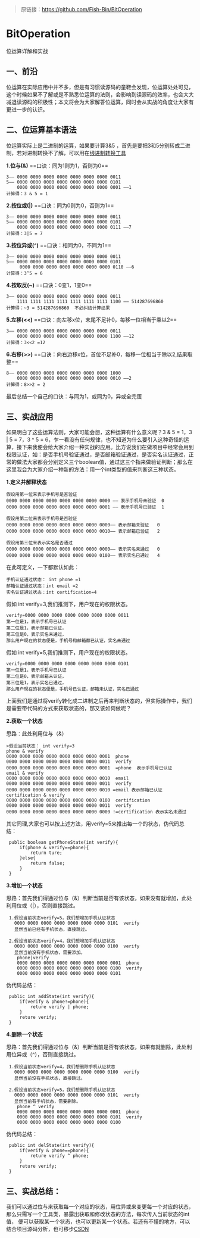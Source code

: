 > 原链接：https://github.com/Fish-Bin/BitOperation

# BitOperation
位运算详解和实战
## 一、前沿
位运算在实际应用中并不多，但是有习惯读源码的童鞋会发现，位运算处处可见，这个时候如果不了解或是不熟悉位运算的法则，会影响到读源码的效率，也会大大减退读源码的积极性；本文将会为大家解答位运算，同时会从实战的角度让大家有更进一步的认识。

## 二、位运算基本语法
位运算实际上是二进制的运算，如果要计算3&5 ，首先是要把3和5分别转成二进制，若对进制转换不了解，可以用在[线进制转换工具](http://tool.oschina.net/hexconvert/)

 **1.位与(&)**  ==口诀：同为1则为1，否则为0==
 ```
3—— 0000 0000 0000 0000 0000 0000 0000 0011
5—— 0000 0000 0000 0000 0000 0000 0000 0101
     0000 0000 0000 0000 0000 0000 0000 0001 ——1
计算得：3 & 5 = 1
```

**2.按位或(|)**  ==口诀：同为0则为0，否则为1==

```
3—— 0000 0000 0000 0000 0000 0000 0000 0011
5—— 0000 0000 0000 0000 0000 0000 0000 0101
    0000 0000 0000 0000 0000 0000 0000 0111 ——7
计算得：3|5 = 7
```

**3.按位异或(^)**  ==口诀：相同为0，不同为1==
```
3—— 0000 0000 0000 0000 0000 0000 0000 0011
5—— 0000 0000 0000 0000 0000 0000 0000 0101
     0000 0000 0000 0000 0000 0000 0000 0110 ——6
计算得：3^5 = 6
```

**4.按取反(~)**  ==口诀：0变1，1变0==
```
3—— 0000 0000 0000 0000 0000 0000 0000 0011
    1111 1111 1111 1111 1111 1111 1111 1100 —— 514287696860
计算得：~3 = 514287696860  不必纠结计算结果
```

**5.左移(<<)**       ==口诀：向左移x位，末尾不足补0，每移一位相当于乘以2==
```
3—— 0000 0000 0000 0000 0000 0000 0000 0011
    0000 0000 0000 0000 0000 0000 0000 1100 ——12
计算得：3<<2 =12
```

**6.右移(>>)** ==口诀：向右边移x位，首位不足补0，每移一位相当于除以2,结果取整==
```
8—— 0000 0000 0000 0000 0000 0000 0000 1000
    0000 0000 0000 0000 0000 0000 0000 0010 ——2
计算得：8>>2 = 2
```
最后总结一个自己的口诀：与同为1，或同为0，异或全完蛋
## 三、实战应用
如果明白了这些运算法则，大家可能会想，这种运算有什么意义呢？3 & 5 = 1，3 | 5 = 7，3 ^ 5 = 6，乍一看没有任何规律，也不知道为什么要引入这种奇怪的运算，接下来我便会给大家介绍一种实战的应用。比方说我们在做项目中经常会用到权限认证，如：是否手机号验证通过，是否邮箱验证通过，是否实名认证通过，正常的做法大家都会分别定义三个boolean值，通过这三个指来做验证判断；那么在这里我会为大家介绍一种新的方法：用一个int类型的值来判断这三种状态。

**1.定义并解释状态**

    假设用第一位来表示手机号是否验证
    0000 0000 0000 0000 0000 0000 0000 0000 —— 表示手机号未验证  0
    0000 0000 0000 0000 0000 0000 0000 0001 —— 表示手机号已验证  1

    假设用第二位来表示手机号是否验证
    0000 0000 0000 0000 0000 0000 0000 0000—— 表示邮箱未验证   0
    0000 0000 0000 0000 0000 0000 0000 0010—— 表示邮箱已验证   2

    假设用第三位来表示实名是否通过
    0000 0000 0000 0000 0000 0000 0000 0000—— 表示实名未通过   0
    0000 0000 0000 0000 0000 0000 0000 0100—— 表示实名已通过   4

在此可定义，一下都默认如此：

    手机认证通过状态： int phone =1
    邮箱认证通过状态：int email =2
    实名认证通过状态：int certification=4

 假如 int verify=3,我们推测下，用户现在的权限状态。

    verify=0000 0000 0000 0000 0000 0000 0000 0011
    第一位是1，表示手机号已认证
    第二位是1，表示邮箱已认证，
    第三位是0，表示实名未通过，
    那么用户现在的状态便是，手机号和邮箱都已认证，实名未通过

假如 int verify=5,我们推测下，用户现在的权限状态。

    verify=0000 0000 0000 0000 0000 0000 0000 0101
    第一位是1，表示手机号已认证
    第二位是0，表示邮箱未认证，
    第三位是1，表示实名已通过，
    那么用户现在的状态便是，手机号已认证，邮箱未认证，实名已通过

上面我们是通过将verify转化成二进制之后再来判断状态的，但实际操作中，我们是需要带代码的方式来获取状态的，那又该如何做呢？

**2.获取一个状态**

   思路：此处利用位与（&）

    >假设当前状态： int verify=3
    phone & verify
    0000 0000 0000 0000 0000 0000 0000 0001  phone
    0000 0000 0000 0000 0000 0000 0000 0011  verify
    0000 0000 0000 0000 0000 0000 0000 0001  =phone  表示手机号已认证
    email & verify
    0000 0000 0000 0000 0000 0000 0000 0010  email
    0000 0000 0000 0000 0000 0000 0000 0011  verify
    0000 0000 0000 0000 0000 0000 0000 0010 =email 表示邮箱已认证
    certification & verify
    0000 0000 0000 0000 0000 0000 0000 0100  certification
    0000 0000 0000 0000 0000 0000 0000 0011  verify
    0000 0000 0000 0000 0000 0000 0000 0000 !=certification 表示实名未通过

其它同理,大家也可以按上述方法，用verify=5来推出每一个的状态，伪代码总结：

     public boolean getPhoneState(int verify){
         if(phone & verify==phone){
             return ture;
         }else{
             return false;
         }
     }

**3.增加一个状态**

思路：首先我们得通过位与（&）判断当前是否有该状态，如果没有就增加，此处利用位或（|），否则直接跳过。


     1.假设当前状态verify=5，我们想增加手机认证状态
       0000 0000 0000 0000 0000 0000 0000 0101  verify
       显然当前已经有手机状态，直接跳过。

     2.假设当前状态verify=4，我们想增加手机认证状态
       0000 0000 0000 0000 0000 0000 0000 0100  verify
       显然当前没有手机状态，需要添加。
        phone|verify
        0000 0000 0000 0000 0000 0000 0000 0001  phone
        0000 0000 0000 0000 0000 0000 0000 0100  verify
        0000 0000 0000 0000 0000 0000 0000 0101

伪代码总结：

     public int addState(int verify){
         if(verify & phone!=phone){
             reture verify | phone;
         }
         reture verify;
     }
**4.删除一个状态**

思路：首先我们得通过位与（&）判断当前是否有该状态，如果有就删除，此处利用位异或（^），否则直接跳过。


     1.假设当前状态verify=4，我们想删除手机认证状态
       0000 0000 0000 0000 0000 0000 0000 0100  verify
       显然当前没有手机状态，直接跳过。

     2.假设当前状态verify=5，我们想删除手机认证状态
       0000 0000 0000 0000 0000 0000 0000 0101  verify
       显然当前有手机状态，需要删除。
        phone ^ verify
        0000 0000 0000 0000 0000 0000 0000 0001  phone
        0000 0000 0000 0000 0000 0000 0000 0101  verify
        0000 0000 0000 0000 0000 0000 0000 0100

伪代码总结：

     public int delState(int verify){
         if(verify & phone==phone){
             reture verify ^ phone;
         }
         reture verify;
     }


 ## 三、实战总结：

 我们可以通过位与来获取每一个对应的状态，用位异或来变更每一个对应的状态，
 那么只需写一个工具类，暴露出获取和修改状态的方法，每次传入当前状态的int值，
 便可以获取某一个状态，也可以更新某一个状态。若还有不懂的地方，可以结合项目源码分析，也可移步[CSDN](https://blog.csdn.net/weixin_36194487/article/details/99661084)

